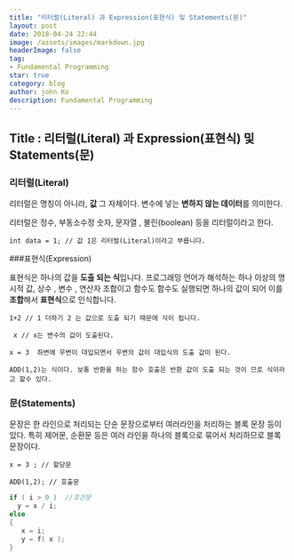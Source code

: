```yaml
---
title: "리터럴(Literal) 과 Expression(표현식) 및 Statements(문)"
layout: post
date: 2018-04-24 22:44
image: /assets/images/markdown.jpg
headerImage: false
tag:
- Fundamental Programming
star: true
category: blog
author: john Ko
description: Fundamental Programming
---
```


## Title : 리터럴(Literal) 과 Expression(표현식) 및 Statements(문)

### 리터럴(Literal)

리터럴은 명칭이 아니라,  **값** 그 자체이다. 변수에 넣는 **변하지 않는 데이터**를 의미한다.

리터럴은 정수, 부동소수정 숫자, 문자열 , 불린(boolean) 등을 리터럴이라고 한다.

```
int data = 1; // 값 1은 리터럴(Literal)이라고 부릅니다.
```



###표현식(Expression)

표현식은 하나의 값을 **도출 되는 식**입니다. 프로그래밍 언어가 해석하는 하나 이상의 명시적 값, 상수 , 변수 , 연산자 조합이고 함수도 함수도 실행되면 하나의 값이 되어 이를 **조합**해서 **표현식**으로 인식합니다.

``` 1+2 // 1 더하기 2 는 값으로 도출 되기 때문에 식이 됩니다. ```

``` x // x는 변수의 값이 도출된다.```

``` x = 3  좌변에 우변이 대입되면서 우변의 값이 대입식의 도출 값이 된다. ``` 

```ADD(1,2)는 식이다. 보통 반환을 하는 함수 호출은 반환 값이 도출 되는 것이 므로 식이라고 할수 있다.```



### 문(Statements) 

문장은 한 라인으로 처리되는 단순 문장으로부터 여러라인을 처리하는 블록 문장 등이 있다. 특히 제어문, 순환문 등은 여러 라인을 하나의 블록으로 묶어서 처리하므로 블록 문장이다. 

``` x = 3 ; // 할당문  ```

```ADD(1,2); // 호출문 ```

 ```c++
if ( i > 0 )  //조건문
   y = x / i;  
else   
{  
    x = i;  
    y = f( x );  
}
 ```









